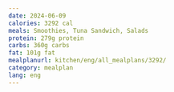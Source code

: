 ```yaml
---
date: 2024-06-09
calories: 3292 cal
meals: Smoothies, Tuna Sandwich, Salads
protein: 279g protein
carbs: 360g carbs
fat: 101g fat
mealplanurl: kitchen/eng/all_mealplans/3292/
category: mealplan
lang: eng
---
```

